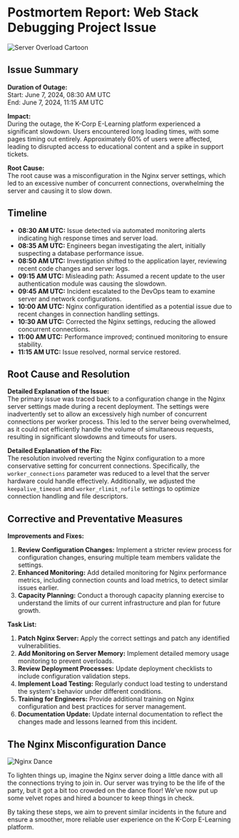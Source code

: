 # Postmortem Report: Web Stack Debugging Project Issue

![Server Overload Cartoon](https://www.serveroverload.com/images/cartoon.png)

## Issue Summary

**Duration of Outage:**  
Start: June 7, 2024, 08:30 AM UTC  
End: June 7, 2024, 11:15 AM UTC  

**Impact:**  
During the outage, the K-Corp E-Learning platform experienced a significant slowdown. Users encountered long loading times, with some pages timing out entirely. Approximately 60% of users were affected, leading to disrupted access to educational content and a spike in support tickets.

**Root Cause:**  
The root cause was a misconfiguration in the Nginx server settings, which led to an excessive number of concurrent connections, overwhelming the server and causing it to slow down.

## Timeline

- **08:30 AM UTC:** Issue detected via automated monitoring alerts indicating high response times and server load.
- **08:35 AM UTC:** Engineers began investigating the alert, initially suspecting a database performance issue.
- **08:50 AM UTC:** Investigation shifted to the application layer, reviewing recent code changes and server logs.
- **09:15 AM UTC:** Misleading path: Assumed a recent update to the user authentication module was causing the slowdown.
- **09:45 AM UTC:** Incident escalated to the DevOps team to examine server and network configurations.
- **10:00 AM UTC:** Nginx configuration identified as a potential issue due to recent changes in connection handling settings.
- **10:30 AM UTC:** Corrected the Nginx settings, reducing the allowed concurrent connections.
- **11:00 AM UTC:** Performance improved; continued monitoring to ensure stability.
- **11:15 AM UTC:** Issue resolved, normal service restored.

## Root Cause and Resolution

**Detailed Explanation of the Issue:**  
The primary issue was traced back to a configuration change in the Nginx server settings made during a recent deployment. The settings were inadvertently set to allow an excessively high number of concurrent connections per worker process. This led to the server being overwhelmed, as it could not efficiently handle the volume of simultaneous requests, resulting in significant slowdowns and timeouts for users.

**Detailed Explanation of the Fix:**  
The resolution involved reverting the Nginx configuration to a more conservative setting for concurrent connections. Specifically, the `worker_connections` parameter was reduced to a level that the server hardware could handle effectively. Additionally, we adjusted the `keepalive_timeout` and `worker_rlimit_nofile` settings to optimize connection handling and file descriptors.

## Corrective and Preventative Measures

**Improvements and Fixes:**  
1. **Review Configuration Changes:** Implement a stricter review process for configuration changes, ensuring multiple team members validate the settings.
2. **Enhanced Monitoring:** Add detailed monitoring for Nginx performance metrics, including connection counts and load metrics, to detect similar issues earlier.
3. **Capacity Planning:** Conduct a thorough capacity planning exercise to understand the limits of our current infrastructure and plan for future growth.

**Task List:**
1. **Patch Nginx Server:** Apply the correct settings and patch any identified vulnerabilities.
2. **Add Monitoring on Server Memory:** Implement detailed memory usage monitoring to prevent overloads.
3. **Review Deployment Processes:** Update deployment checklists to include configuration validation steps.
4. **Implement Load Testing:** Regularly conduct load testing to understand the system's behavior under different conditions.
5. **Training for Engineers:** Provide additional training on Nginx configuration and best practices for server management.
6. **Documentation Update:** Update internal documentation to reflect the changes made and lessons learned from this incident.

## The Nginx Misconfiguration Dance

![Nginx Dance](https://www.example.com/images/nginx-dance.png)

To lighten things up, imagine the Nginx server doing a little dance with all the connections trying to join in. Our server was trying to be the life of the party, but it got a bit too crowded on the dance floor! We’ve now put up some velvet ropes and hired a bouncer to keep things in check.

By taking these steps, we aim to prevent similar incidents in the future and ensure a smoother, more reliable user experience on the K-Corp E-Learning platform.
